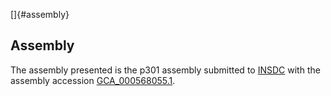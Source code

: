 []{#assembly}

Assembly
--------

The assembly presented is the p301 assembly submitted to
[INSDC](http://www.insdc.org) with the assembly accession
[GCA\_000568055.1](http://www.ebi.ac.uk/ena/data/view/GCA_000568055.1).
